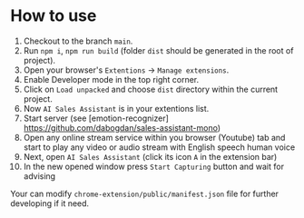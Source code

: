# How to use

1. Checkout to the branch `main`.
1. Run `npm i`, `npm run build` (folder `dist` should be generated in the root of project).
1. Open your browser's `Extentions` -> `Manage extensions`.
1. Enable Developer mode in the top right corner.
1. Click on `Load unpacked` and choose `dist` directory within the current project.
1. Now `AI Sales Assistant` is in your extentions list.
1. Start server (see [emotion-recognizer] https://github.com/dabogdan/sales-assistant-mono)
1. Open any online stream service within you browser (Youtube) tab and start to play any video or audio stream with English speech human voice
1. Next, open `AI Sales Assistant` (click its icon `A` in the extension bar)
1. In the new opened window press `Start Capturing` button and wait for advising

Your can modify `chrome-extension/public/manifest.json` file for further developing if it need.
